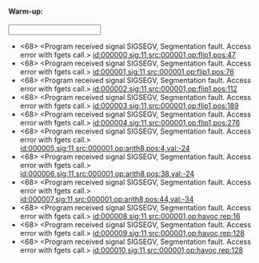 #### Warm-up:
<Defect Line Number> <Breif Description of Crash> <Input Filename Causing Crash>
  
- <68> <Program received signal SIGSEGV, Segmentation fault. Access error with fgets call.> <id:000000,sig:11,src:000001,op:flip1,pos:47>
- <68> <Program received signal SIGSEGV, Segmentation fault. Access error with fgets call.> <id:000001,sig:11,src:000001,op:flip1,pos:76>
- <68> <Program received signal SIGSEGV, Segmentation fault. Access error with fgets call.> <id:000002,sig:11,src:000001,op:flip1,pos:112>
- <68> <Program received signal SIGSEGV, Segmentation fault. Access error with fgets call.> <id:000003,sig:11,src:000001,op:flip1,pos:189>
- <68> <Program received signal SIGSEGV, Segmentation fault. Access error with fgets call.> <id:000004,sig:11,src:000001,op:flip1,pos:276>
- <68> <Program received signal SIGSEGV, Segmentation fault. Access error with fgets call.> <id:000005,sig:11,src:000001,op:arith8,pos:4,val:-24>
- <68> <Program received signal SIGSEGV, Segmentation fault. Access error with fgets call.> <id:000006,sig:11,src:000001,op:arith8,pos:38,val:-24>
- <68> <Program received signal SIGSEGV, Segmentation fault. Access error with fgets call.> <id:000007,sig:11,src:000001,op:arith8,pos:44,val:-34>
- <68> <Program received signal SIGSEGV, Segmentation fault. Access error with fgets call.> <id:000008,sig:11,src:000001,op:havoc,rep:16>
- <68> <Program received signal SIGSEGV, Segmentation fault. Access error with fgets call.> <id:000009,sig:11,src:000001,op:havoc,rep:128>
- <68> <Program received signal SIGSEGV, Segmentation fault. Access error with fgets call.> <id:000010,sig:11,src:000001,op:havoc,rep:128>
